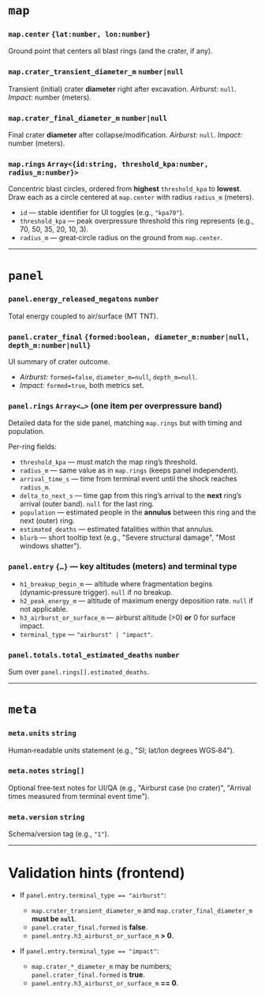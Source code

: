 # `map`

### `map.center` `{lat:number, lon:number}`

Ground point that centers all blast rings (and the crater, if any).

### `map.crater_transient_diameter_m` `number|null`

Transient (initial) crater **diameter** right after excavation.
*Airburst:* `null`. *Impact:* number (meters).

### `map.crater_final_diameter_m` `number|null`

Final crater **diameter** after collapse/modification.
*Airburst:* `null`. *Impact:* number (meters).

### `map.rings` `Array<{id:string, threshold_kpa:number, radius_m:number}>`

Concentric blast circles, ordered from **highest** `threshold_kpa` to **lowest**. Draw each as a circle centered at `map.center` with radius `radius_m` (meters).

* `id` — stable identifier for UI toggles (e.g., `"kpa70"`).
* `threshold_kpa` — peak overpressure threshold this ring represents (e.g., 70, 50, 35, 20, 10, 3).
* `radius_m` — great‑circle radius on the ground from `map.center`.

---

# `panel`

### `panel.energy_released_megatons` `number`

Total energy coupled to air/surface (MT TNT).

### `panel.crater_final` `{formed:boolean, diameter_m:number|null, depth_m:number|null}`

UI summary of crater outcome.

* *Airburst:* `formed=false`, `diameter_m=null`, `depth_m=null`.
* *Impact:* `formed=true`, both metrics set.

### `panel.rings` `Array<…>` (one item per overpressure band)

Detailed data for the side panel, matching `map.rings` but with timing and population.

Per-ring fields:

* `threshold_kpa` — must match the map ring’s threshold.
* `radius_m` — same value as in `map.rings` (keeps panel independent).
* `arrival_time_s` — time from terminal event until the shock reaches `radius_m`.
* `delta_to_next_s` — time gap from this ring’s arrival to the **next** ring’s arrival (outer band). `null` for the last ring.
* `population` — estimated people in the **annulus** between this ring and the next (outer) ring.
* `estimated_deaths` — estimated fatalities within that annulus.
* `blurb` — short tooltip text (e.g., "Severe structural damage", "Most windows shatter").

### `panel.entry` `{…}` — key altitudes (meters) and terminal type

* `h1_breakup_begin_m` — altitude where fragmentation begins (dynamic‑pressure trigger). `null` if no breakup.
* `h2_peak_energy_m` — altitude of maximum energy deposition rate. `null` if not applicable.
* `h3_airburst_or_surface_m` — airburst altitude (>0) **or** 0 for surface impact.
* `terminal_type` — `"airburst" | "impact"`.

### `panel.totals.total_estimated_deaths` `number`

Sum over `panel.rings[].estimated_deaths`.

---

# `meta`

### `meta.units` `string`

Human‑readable units statement (e.g., "SI; lat/lon degrees WGS‑84").

### `meta.notes` `string[]`

Optional free‑text notes for UI/QA (e.g., "Airburst case (no crater)", "Arrival times measured from terminal event time").

### `meta.version` `string`

Schema/version tag (e.g., `"1"`).

---

# Validation hints (frontend)

* If `panel.entry.terminal_type == "airburst"`:

  * `map.crater_transient_diameter_m` and `map.crater_final_diameter_m` **must be `null`**.
  * `panel.crater_final.formed` is **false**.
  * `panel.entry.h3_airburst_or_surface_m` **> 0**.

* If `panel.entry.terminal_type == "impact"`:

  * `map.crater_*_diameter_m` may be numbers; `panel.crater_final.formed` is **true**.
  * `panel.entry.h3_airburst_or_surface_m` **== 0**.
